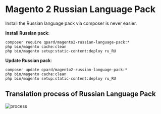 # Magento 2 Russian Language Pack

Install the Russian language pack via composer is never easier.

**Install Russian pack**:

```
composer require qpard/magento2-russian-language-pack:*
php bin/magento cache:clean
php bin/magento setup:static-content:deploy ru_RU

```


**Update  Russian pack**:

```
composer update qpard/magento2-russian-language-pack:*
php bin/magento cache:clean
php bin/magento setup:static-content:deploy ru_RU

```
## Translation process of Russian Language Pack
![process](http://progressed.io/bar/34)
